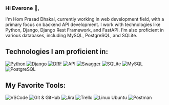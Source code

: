 ### Hi Everone 👋,

I'm Hom Prasad Dhakal, currently working in web development field, with a primary focus on backend API development. I work with technologies like Python, Django, Django Rest Framework, and FastAPI. I'm also proficient in various databases, including MySQL, PostgreSQL, and SQLite.
## Technologies I am proficient in:


[![Python](https://img.shields.io/badge/Python-3776AB?logo=python&logoColor=white&style=flat)](https://www.python.org/)
[![Django](https://img.shields.io/badge/Django-092E20?logo=django&logoColor=white&style=flat)](https://www.djangoproject.com/)
[![DRF](https://img.shields.io/badge/Django_REST_Framework-FF1709?logo=django&logoColor=white&style=flat)](https://www.django-rest-framework.org/)
![API](https://img.shields.io/badge/API-Yes-brightgreen)
[![Swagger](https://img.shields.io/badge/Swagger-85EA2D?logo=swagger&logoColor=black&style=flat)](https://swagger.io/)
![SQLite](https://img.shields.io/badge/Database-SQLite-blue)
![MySQL](https://img.shields.io/badge/Database-MySQL-blue)
![PostgreSQL](https://img.shields.io/badge/Database-PostgreSQL-blue)





## My Favorite Tools:
![VSCode](https://img.shields.io/badge/Editor-VSCode-blue)
![Git & GitHub](https://img.shields.io/badge/Version%20Control-Git%20%26%20GitHub-lightgrey)
![Jira](https://img.shields.io/badge/Issue%20Tracking-Jira-blue)
![Trello](https://img.shields.io/badge/Project%20Management-Trello-green)
![Linux Ubuntu](https://img.shields.io/badge/Platform-Linux%20Ubuntu-orange)
![Postman](https://img.shields.io/badge/API%20Development-Postman-orange)












